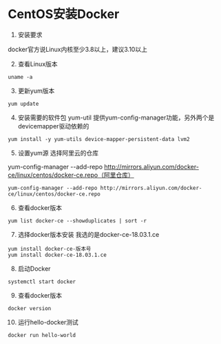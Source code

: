 # CentOS安装Docker

1. 安装要求

  docker官方说Linux内核至少3.8以上，建议3.10以上


2. 查看Linux版本
```
uname -a
```
3. 更新yum版本

```
yum update
```
4. 安装需要的软件包
yum-util 提供yum-config-manager功能，另外两个是devicemapper驱动依赖的
```
yum install -y yum-utils device-mapper-persistent-data lvm2
```


5. 设置yum源
选择阿里云的仓库

yum-config-manager --add-repo http://mirrors.aliyun.com/docker-ce/linux/centos/docker-ce.repo（阿里仓库）
```
yum-config-manager --add-repo http://mirrors.aliyun.com/docker-ce/linux/centos/docker-ce.repo
```


6. 查看docker版本

```
yum list docker-ce --showduplicates | sort -r
```


7. 选择docker版本安装
我选的是docker-ce-18.03.1.ce

```
yum install docker-ce-版本号
yum install docker-ce-18.03.1.ce
```


8. 启动Docker

```
systemctl start docker
```


9. 查看docker版本

```
docker version
```


10. 运行hello-docker测试

```
docker run hello-world
```
